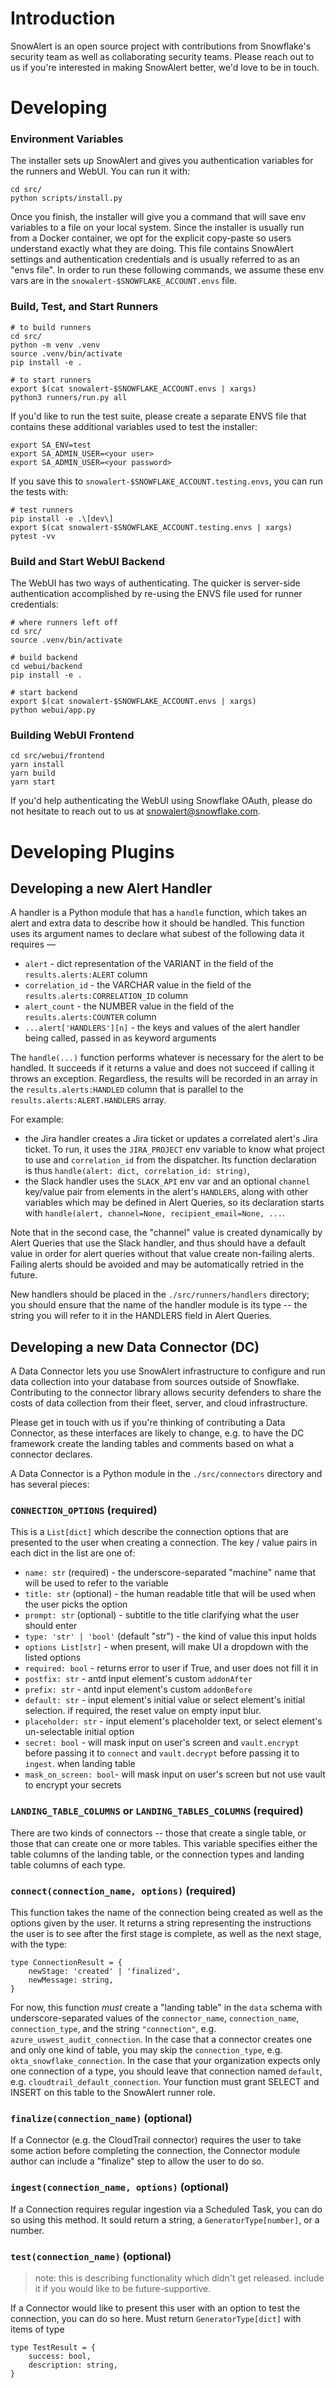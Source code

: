 # Introduction

SnowAlert is an open source project with contributions from Snowflake's security team as well as collaborating security teams. Please reach out to us if you're interested in making SnowAlert better, we'd love to be in touch.

# Developing

### Environment Variables

The installer sets up SnowAlert and gives you authentication variables for the runners and WebUI. You can run it with:

~~~
cd src/
python scripts/install.py
~~~

Once you finish, the installer will give you a command that will save env variables to a file on your local system. Since the installer is usually run from a Docker container, we opt for the explicit copy-paste so users understand exactly what they are doing. This file contains SnowAlert settings and authentication credentials and is usually referred to as an "envs file". In order to run these following commands, we assume these env vars are in the `snowalert-$SNOWFLAKE_ACCOUNT.envs` file.

### Build, Test, and Start Runners

~~~
# to build runners
cd src/
python -m venv .venv
source .venv/bin/activate
pip install -e .

# to start runners
export $(cat snowalert-$SNOWFLAKE_ACCOUNT.envs | xargs)
python3 runners/run.py all
~~~

If you'd like to run the test suite, please create a separate ENVS file that contains these additional variables used to test the installer:

~~~
export SA_ENV=test
export SA_ADMIN_USER=<your user>
export SA_ADMIN_USER=<your password>
~~~

If you save this to `snowalert-$SNOWFLAKE_ACCOUNT.testing.envs`, you can run the tests with:

~~~
# test runners
pip install -e .\[dev\]
export $(cat snowalert-$SNOWFLAKE_ACCOUNT.testing.envs | xargs)
pytest -vv
~~~

### Build and Start WebUI Backend

The WebUI has two ways of authenticating. The quicker is server-side authentication accomplished by re-using the ENVS file used for runner credentials:

~~~
# where runners left off
cd src/
source .venv/bin/activate

# build backend
cd webui/backend
pip install -e .

# start backend
export $(cat snowalert-$SNOWFLAKE_ACCOUNT.envs | xargs)
python webui/app.py
~~~

### Building WebUI Frontend

~~~
cd src/webui/frontend
yarn install
yarn build
yarn start
~~~

If you'd help authenticating the WebUI using Snowflake OAuth, please do not hesitate to reach out to us at
snowalert@snowflake.com.


# Developing Plugins

## Developing a new Alert Handler

A handler is a Python module that has a `handle` function, which takes an alert and extra data to describe how it should be handled. This function uses its argument names to declare what subest of the following data it requires —

- `alert` - dict representation of the VARIANT in the field of the `results.alerts:ALERT` column
- `correlation_id` - the VARCHAR value in the field of the `results.alerts:CORRELATION_ID` column
- `alert_count` - the NUMBER value in the field of the `results.alerts:COUNTER` column
- `...alert['HANDLERS'][n]` - the keys and values of the alert handler being called, passed in as keyword arguments

The `handle(...)` function performs whatever is necessary for the alert to be handled. It succeeds if it returns a value and does not succeed if calling it throws an exception. Regardless, the results will be recorded in an array in the `results.alerts:HANDLED` column that is parallel to the `results.alerts:ALERT.HANDLERS` array.

For example:

- the Jira handler creates a Jira ticket or updates a correlated alert's Jira ticket. To run, it uses the `JIRA_PROJECT` env variable to know what project to use and `correlation_id` from the dispatcher. Its function declaration is thus `handle(alert: dict, correlation_id: string)`,
- the Slack handler uses the `SLACK_API` env var and an optional `channel` key/value pair from elements in the alert's `HANDLERS`, along with other variables which may be defined in Alert Queries, so its declaration starts with `handle(alert, channel=None, recipient_email=None, ...`.

Note that in the second case, the "channel" value is created dynamically by Alert Queries that use the Slack handler, and thus should have a default value in order for alert queries without that value create non-failing alerts. Failing alerts should be avoided and may be automatically retried in the future.

New handlers should be placed in the `./src/runners/handlers` directory; you should ensure that the name of the handler module is its type -- the string you will refer to it in the HANDLERS field in Alert Queries.

## Developing a new Data Connector (DC)

A Data Connector lets you use SnowAlert infrastructure to configure and run data collection into your database from sources outside of Snowflake. Contributing to the connector library allows security defenders to share the costs of data collection from their fleet, server, and cloud infrastructure.

Please get in touch with us if you're thinking of contributing a Data Connector, as these interfaces are likely to change, e.g. to have the DC framework create the landing tables and comments based on what a connector declares.

A Data Connector is a Python module in the `./src/connectors` directory and has several pieces:

### `CONNECTION_OPTIONS` (required)

This is a `List[dict]` which describe the connection options that are presented to the user when creating a connection. The key / value pairs in each dict in the list are one of:

- `name: str` (required) - the underscore-separated "machine" name that will be used to refer to the variable
- `title: str` (optional) - the human readable title that will be used when the user picks the option
- `prompt: str` (optional) - subtitle to the title clarifying what the user should enter
- `type: 'str' | 'bool'` (default "str") - the kind of value this input holds
- `options List[str]` - when present, will make UI a dropdown with the listed options
- `required: bool` - returns error to user if True, and user does not fill it in
- `postfix: str` - antd input element's  custom `addonAfter`
- `prefix: str` - antd input element's  custom `addonBefore`
- `default: str` - input element's initial value or select element's initial selection. if required, the reset value on empty input blur.
- `placeholder: str` - input element's placeholder text, or select element's un-selectable initial option
- `secret: bool` - will mask input on user's screen and `vault.encrypt` before passing it to `connect` and `vault.decrypt` before passing it to `ingest`. when landing table
- `mask_on_screen: bool`- will mask input on user's screen but not use vault to encrypt your secrets

### `LANDING_TABLE_COLUMNS` or `LANDING_TABLES_COLUMNS` (required)

There are two kinds of connectors -- those that create a single table, or those that can create one or more tables. This variable specifies either the table columns of the landing table, or the connection types and landing table columns of each type.

### `connect(connection_name, options)` (required)

This function takes the name of the connection being created as well as the options given by the user. It returns a string representing the instructions the user is to see after the first stage is complete, as well as the next stage, with the type:

~~~
type ConnectionResult = {
    newStage: 'created' | 'finalized',
    newMessage: string,
}
~~~

For now, this function *must* create a "landing table" in the `data` schema with underscore-separated values of the `connector_name`, `connection_name`, `connection_type`, and the string `"connection"`, e.g. `azure_uswest_audit_connection`. In the case that a connector creates one and only one kind of table, you may skip the `connection_type`, e.g. `okta_snowflake_connection`. In the case that your organization expects only one connection of a type, you should leave that connection named `default`, e.g. `cloudtrail_default_connection`. Your function must grant SELECT and INSERT on this table to the SnowAlert runner role.

### `finalize(connection_name)` (optional)

If a Connector (e.g. the CloudTrail connector) requires the user to take some action before completing the connection, the Connector module author can include a "finalize" step to allow the user to do so.

### `ingest(connection_name, options)` (optional)

If a Connection requires regular ingestion via a Scheduled Task, you can do so using this method. It sould return a string, a `GeneratorType[number]`, or a number.

### `test(connection_name)` (optional)

> note: this is describing functionality which didn't get released. include it if you would like to be future-supportive.

If a Connector would like to present this user with an option to test the connection, you can do so here. Must return `GeneratorType[dict]` with items of type

~~~
type TestResult = {
    success: bool,
    description: string,
}
~~~
